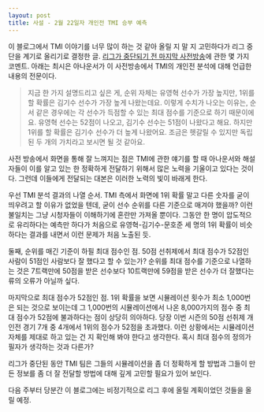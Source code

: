```yaml
---
layout: post
title: 사설 - 2월 22일자 개인전 TMI 승부 예측
---
```


이 블로그에서 TMI 이야기를 너무 많이 하는 것 같아 올릴 지 말 지 고민하다가 리그 중단을 계기로 올리기로 결정한 글. [리그가 중단되기 전 마지막 사전방송](https://www.youtube.com/watch?v=sXFj_RHRXcQ)에 관한 몇 가지 코멘트. 아래는 최시은 아나운서가 이 사전방송에서 TMI의 개인전 분석에 대해 언급한 내용의 전문이다.

> 지금 한 가지 설명드리고 싶은 게, 순위 자체는 유영혁 선수가 가장 높지만, 1위를 할 확률은 김기수 선수가 가장 높게 나왔는데요. 이렇게 수치가 나오는 이유는, 순서 같은 경우에는 각 선수가 득점할 수 있는 최대 점수를 기준으로 하기 때문이에요. 유영혁 선수는 52점이 나오고, 김기수 선수는 51점이 나왔다고 해요. 하지만 1위를 할 확률은 김기수 선수가 더 높게 나왔어요. 조금은 헷갈릴 수 있지만 독립된 두 개의 가치라고 보시면 될 것 같아요.

사전 방송에서 화면을 통해 잘 느껴지는 점은 TMI에 관한 얘기를 할 때 아나운서와 해설자들이 이를 알고 있는 한 정확하게 전달하기 위해서 많은 노력을 기울이고 있다는 것이다. 그런데 이들에게 전달되는 대본은 이러한 노력의 빛이 바래게 한다. 

우선 TMI 분석 결과의 나열 순서. TMI 측에서 화면에 1위 확률 말고 다른 숫자를 굳이 띄우려고 할 이유가 없었을 텐데, 굳이 선수 순위를 다른 기준으로 매겨야 했을까? 이런 불일치는 그냥 시청자들이 이해하기에 혼란만 가져올 뿐이다. 그동안 한 명이 압도적으로 유리하다는 예측만 하다가 처음으로 유영혁-김기수-문호준 세 명의 1위 확률이 비슷하다는 결과를 내면서 이런 문제가 처음 노출된 듯. 

둘째, 순위를 매긴 기준이 하필 최대 점수인 점. 50점 선취제에서 최대 점수가 52점인 사람이 51점인 사람보다 잘 했다고 할 수 있는가? 순위를 최대 점수를 기준으로 나열하는 것은 7트랙만에 50점을 받은 선수보다 10트랙만에 59점을 받은 선수가 더 잘했다는 류의 오류가 아닐까 싶다.

마지막으로 최대 점수가 52점인 점. 1위 확률을 보면 시뮬레이션 횟수가 최소 1,000번은 되는 것으로 보이는데 그 1,000번의 시뮬레이션에서 나온 8,000가지의 점수 중 최대 점수가 52점에 불과하다는 점이 상당히 의아하다. 당장 이번 시즌의 50점 선취제 개인전 경기 7개 중 4개에서 1위의 점수가 52점을 초과했다. 이런 상황에서는 시뮬레이션 자체를 제대로 하고 있는 건 지 확인해 봐야 한다고 생각한다. 혹시 최대 점수의 정의가 필자가 생각하는 것과 다른가?

리그가 중단된 동안 TMI 팀은 그들의 시뮬레이션을 좀 더 정확하게 할 방법과 그들이 만든 정보를 좀 더 잘 전달할 방법에 대해 깊게 고민할 필요가 있어 보인다. 

다음 주부터 당분간 이 블로그에는 비정기적으로 리그 후에 올릴 계획이었던 것들을 올릴 예정.
